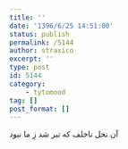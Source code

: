 ```yaml
---
title: ''
date: '1396/6/25 14:51:00'
status: publish
permalink: /5144
author: straxico
excerpt: ''
type: post
id: 5144
category:
    - tytomood
tag: []
post_format: []
---
```

آن نخل ناخلف که تبر شد زِ ما نبود